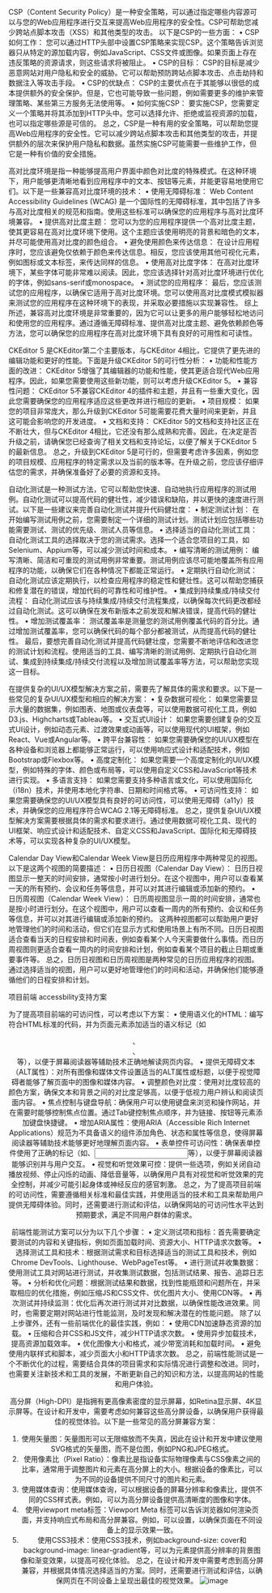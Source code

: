 CSP（Content Security Policy）是一种安全策略，可以通过指定哪些内容源可以与您的Web应用程序进行交互来提高Web应用程序的安全性。CSP可帮助您减少跨站点脚本攻击（XSS）和其他类型的攻击。
以下是CSP的一些方面：
	• CSP如何工作： 您可以通过HTTP头部中设置CSP策略来实现CSP。这个策略告诉浏览器只从特定的源加载内容，例如JavaScript、CSS文件或图像。如果页面上存在违反策略的资源请求，则这些请求将被阻止。
	• CSP的目标： CSP的目标是减少恶意网站对用户隐私和安全的威胁。它可以帮助预防跨站点脚本攻击、点击劫持和数据注入等攻击手段。
	• CSP的优缺点： CSP的主要优点在于其能够以很低的成本提供额外的安全保护。但是，它也可能导致一些问题，例如需要更多的维护来管理策略、某些第三方服务无法使用等。
	• 如何实施CSP： 要实施CSP，您需要定义一个策略并将其添加到HTTP头中。您可以选择允许、拒绝或监视资源的加载，也可以指定哪些源是可信的。
总之，CSP是一种有用的安全策略，可以帮助您提高Web应用程序的安全性。它可以减少跨站点脚本攻击和其他类型的攻击，并提供额外的层次来保护用户隐私和数据。虽然实施CSP可能需要一些维护工作，但它是一种有价值的安全措施。

 
高对比度环境是指一种能够提高用户界面中颜色对比度的特殊模式。在这种环境下，用户能够更清晰地看到应用程序中的文本、按钮等元素，并能更容易地使用它们。以下是一些兼容高对比度环境的技术：
	• 使用无障碍标准： Web Content Accessibility Guidelines (WCAG) 是一个国际性的无障碍标准，其中包括了许多与高对比度相关的规范和指南。使用这些标准可以确保您的应用程序与高对比度环境兼容。
	• 提供高对比度主题： 您可以为您的应用程序提供一个高对比度主题，使其更容易在高对比度环境下使用。这个主题应该使用明亮的背景和暗色的文本，并尽可能使用高对比度的颜色组合。
	• 避免使用颜色来传达信息： 在设计应用程序时，您应该避免仅依赖于颜色来传达信息。相反，您应该使用其他可视化元素，例如图标或文本标签，来传达同样的信息。
	• 使用高对比度字体： 在高对比度环境下，某些字体可能非常难以阅读。因此，您应该选择针对高对比度环境进行优化的字体，例如sans-serif或monospace。
	• 测试您的应用程序： 最后，您应该测试您的应用程序，以确保它适用于高对比度环境。您可以使用高对比度模式模拟器来测试您的应用程序在这种环境下的表现，并采取必要措施以实现兼容性。
综上所述，兼容高对比度环境是非常重要的，因为它可以让更多的用户能够轻松地访问和使用您的应用程序。通过遵循无障碍标准、提供高对比度主题、避免依赖颜色等方法，您可以确保您的应用程序在高对比度环境下具有良好的可用性和可读性。


CKEditor 5 是CKEditor第二个主要版本，与CKEditor 4相比，它提供了更先进的编辑功能和更好的性能。下面是升级CKEditor 5的可行性分析：
	• 功能和性能方面的改进： CKEditor 5增强了其编辑器的功能和性能，使其更适合现代Web应用程序。因此，如果您需要使用这些新功能，则可以考虑升级CKEditor 5。
	• 兼容性问题： CKEditor 5不兼容CKEditor 4的插件和主题，并且有一些重大变化，因此您需要确保您的应用程序适应这些更改并进行相应的更新。
	• 项目规模： 如果您的项目非常庞大，那么升级到CKEditor 5可能需要花费大量时间来更新，并且这可能会影响您的开发进度。
	• 文档和支持： CKEditor 5的文档和支持社区正在不断壮大，但与CKEditor 4相比，它还没有那么成熟和完善。因此，在决定是否升级之前，请确保您已经查询了相关文档和支持论坛，以便了解关于CKEditor 5的最新信息。
总之，升级到CKEditor 5是可行的，但需要考虑许多因素，例如您的项目规模、应用程序的特定需求以及当前的版本等。在升级之前，您应该仔细评估您的需求，并确保准备好了必要的资源和支持。 

 

自动化测试是一种测试方法，它可以帮助您快速、自动地执行应用程序的测试用例。自动化测试可以提高代码的健壮性，减少错误和缺陷，并以更快的速度进行测试。以下是一些建议来完善自动化测试并提升代码健壮度：
	• 制定测试计划： 在开始编写测试用例之前，您需要制定一个详细的测试计划。测试计划应包括哪些功能需要测试、测试的优先级、测试人员等信息。
	• 选择适当的自动化测试工具： 自动化测试工具的选择取决于您的测试需求。选择一个适合您项目的工具，如Selenium、Appium等，可以减少测试时间和成本。
	• 编写清晰的测试用例： 编写清晰、简洁和可重现的测试用例非常重要。测试用例应该尽可能地覆盖所有应用程序的功能，以确保它们在各种情况下都能正常运行。
	• 定期执行自动化测试： 自动化测试应该定期执行，以检查应用程序的稳定性和健壮性。这可以帮助您捕获和修复潜在的错误，增加代码的可靠性和可维护性。
	• 集成到持续集成/持续交付流程： 自动化测试应该与持续集成/持续交付流程集成，以确保每次代码更改都经过自动化测试。这可以确保在发布新版本之前发现和解决错误，提高代码的健壮性。
	• 增加测试覆盖率： 测试覆盖率是测量您的测试用例覆盖代码的百分比。通过增加测试覆盖率，您可以确保代码的每个部分都被测试，从而提高代码的健壮性。
最后，要想完善自动化测试并提高代码健壮度，您需要不断地评估和改进您的测试计划和流程。使用适当的工具、编写清晰的测试用例、定期执行自动化测试、集成到持续集成/持续交付流程以及增加测试覆盖率等方法，可以帮助您实现这一目标。



在提供复杂的UI/UX模型解决方案之前，需要先了解具体的需求和要求。以下是一些常见的复杂UI/UX模型和相应的解决方案：
	• 复杂数据可视化： 如果您需要显示大量的数据集，例如图表、地图或仪表盘等，可以使用数据可视化工具，例如D3.js、Highcharts或Tableau等。
	• 交互式UI设计： 如果您需要创建复杂的交互式UI设计，例如动态元素、过渡效果或动画等，可以使用现代的UI框架，例如React、Vue或Angular等。
	• 跨平台兼容性： 如果您需要确保您的UI/UX模型在各种设备和浏览器上都能够正常运行，可以使用响应式设计和适配技术，例如Bootstrap或Flexbox等。
	• 高度定制化： 如果您需要一个高度定制化的UI/UX模型，例如特殊的字体、颜色或布局等，可以使用自定义CSS和JavaScript等技术进行实现。
	• 多语言支持： 如果您需要支持多种语言或文化，可以使用国际化（i18n）技术，并使用本地化字符串、日期和时间格式等。
	• 可访问性支持： 如果您需要确保您的UI/UX模型具有良好的可访问性，可以使用无障碍（a11y）技术，并确保您的应用程序符合WCAG 2.1等无障碍标准。
总之，提供复杂UI/UX模型解决方案需要根据具体的需求和要求进行。通过使用数据可视化工具、现代的UI框架、响应式设计和适配技术、自定义CSS和JavaScript、国际化和无障碍技术等，可以实现各种复杂的UI/UX模型。
 

Calendar Day View和Calendar Week View是日历应用程序中两种常见的视图。以下是这两个视图的简要描述：
	• 日历日视图（Calendar Day View）： 日历日视图显示一整天的时间安排，通常按小时进行划分。在这个视图中，用户可以查看某一天的所有预约、会议和任务等信息，并可以对其进行编辑或添加新的预约。
	• 日历周视图（Calendar Week View）： 日历周视图显示一周的时间安排，通常也是按小时进行划分。在这个视图中，用户可以查看一周内的所有预约、会议和任务等信息，并可以对其进行编辑或添加新的预约。
这两种视图都可以帮助用户更好地管理他们的时间和活动，但它们在显示方式和使用场景上有所不同。日历日视图适合查看当天的日程安排和时间表，例如查看某个人今天需要做什么事情。而日历周视图则更适合查看一周内的时间安排和计划，例如查看某个项目的截止日期或重要事件等。
总之，日历日视图和日历周视图是两种常见的日历应用程序的视图。通过选择适当的视图，用户可以更好地管理他们的时间和活动，并确保他们能够遵循他们的日程安排和计划。
 


项目前端 accessbility支持方案

为了提高项目前端的可访问性，可以考虑以下方案：
	• 使用语义化的HTML：编写符合HTML标准的代码，并为页面元素添加适当的语义标记（如<header>、<nav>、<main>等），以便于屏幕阅读器等辅助技术正确地解读网页内容。
	• 提供无障碍文本（ALT属性）：对所有图像和媒体文件设置适当的ALT属性或标题，以便于视觉障碍者能够了解页面中的图像和媒体内容。
	• 调整颜色对比度：使用对比度较高的颜色方案，确保文本和背景之间的对比度足够高，以便于低视力用户辨认和阅读页面内容。
	• 焦点控制与键盘导航：确保用户可以使用键盘来浏览和操作网站，并在需要时能够控制焦点位置。通过Tab键控制焦点顺序，并为链接、按钮等元素添加键盘快捷键。
	• 增加ARIA属性：使用ARIA（Accessible Rich Internet Applications）规范为不具备语义的组件添加角色、状态和属性等信息，使得屏幕阅读器等辅助技术能够更好地理解页面内容。
	• 表单控件可访问性：确保表单控件使用了正确的标记（如<label>、<input>等），以便于屏幕阅读器能够识别并与用户交互。
	• 视觉和听觉效果可控：提供一些选项，例如关闭自动播放视频、停止闪烁的动画、降低音量等，以确保用户具有对视觉和听觉效果的完全控制，并减少可能引起身体或神经反应的感官刺激。
总之，为了提高项目前端的可访问性，需要遵循相关标准和最佳实践，并使用适当的技术和工具来帮助用户提供无障碍体验。同时，还需要进行测试和评估，以确保网站的可访问性水平达到预期要求，满足不同用户群体的需求。




前端性能测试方案可以分为以下几个步骤：
	• 定义测试项和指标：首先需要确定要测试的内容和关键指标，例如页面加载时间、资源大小、HTTP请求次数等。
	• 选择测试工具和技术：根据测试需求和目标选择适当的测试工具和技术，例如Chrome DevTools、Lighthouse、WebPageTest等。
	• 进行测试并收集数据：使用测试工具对网站进行测试，并收集测试数据，包括测试结果、报告、追踪日志等。
	• 分析和优化问题：根据测试结果和数据，找到性能瓶颈和问题所在，并采取相应的优化措施，例如压缩JS和CSS文件、优化图片大小、使用CDN等。
	• 再次测试并持续监测：优化后再次进行测试并对比数据，以确保性能改进效果。同时，也需要定期对网站进行性能监测，及时发现和解决潜在的性能问题。
除了以上步骤外，还有一些前端优化的最佳实践，例如：
	• 使用CDN加速静态资源的加载。
	• 压缩和合并CSS和JS文件，减少HTTP请求次数。
	• 使用异步加载技术，提高资源加载效率。
	• 优化图像大小和格式，减少带宽消耗和加载时间。
	• 避免使用内联样式和脚本，减少页面大小和HTTP请求次数。
总之，前端性能测试是一个不断优化的过程，需要结合具体的项目需求和实际情况进行调整和改进。同时，也需要关注新技术和工具的发展，不断更新自己的知识和方法，以提高网站的性能和用户体验。 


高分屏（High-DPI）是指拥有更高像素密度的显示屏幕，如Retina显示屏、4K显示屏等。在设计和开发中，需要考虑如何兼容这些高分屏设备，以确保用户获得最佳的视觉体验。以下是一些常见的高分屏兼容方案：
1. 使用矢量图：矢量图形可以无限缩放而不失真，因此在设计和开发中建议使用SVG格式的矢量图，而不是位图，例如PNG和JPEG格式。
2. 使用像素比（Pixel Ratio）：像素比是指设备实际物理像素与CSS像素之间的比率，通常用于调整图片和元素在高分屏上的大小。根据设备的像素比，可以为不同的设备提供不同尺寸的图片和元素。
3. 使用媒体查询：使用媒体查询，可以根据设备的屏幕分辨率和像素比，提供不同的CSS样式表。例如，可以为高分屏设备提供高清晰度的图像和字体。
4. 使用viewport meta标签：Viewport Meta 标签可以告诉浏览器如何渲染页面，并支持响应式布局和高分屏兼容。例如，可以设置<meta name="viewport" content="width=device-width, initial-scale=1">，以确保页面在不同设备上的显示效果一致。
5. 使用CSS3技术：使用CSS3技术，例如background-size: cover和background-image: linear-gradient等，可以为元素提供高分辨率的背景图像和渐变效果，以提高可视化体验。
总之，在设计和开发中需要考虑到高分屏兼容，并根据具体情况选择适当的方案。同时，还需要进行测试和评估，以确保网页在不同设备上呈现出最佳的视觉效果。
![image](https://github.com/BenaCTH/Core/assets/13990337/99d4b8f0-9e54-44b8-b0ad-822b31725fb0)
